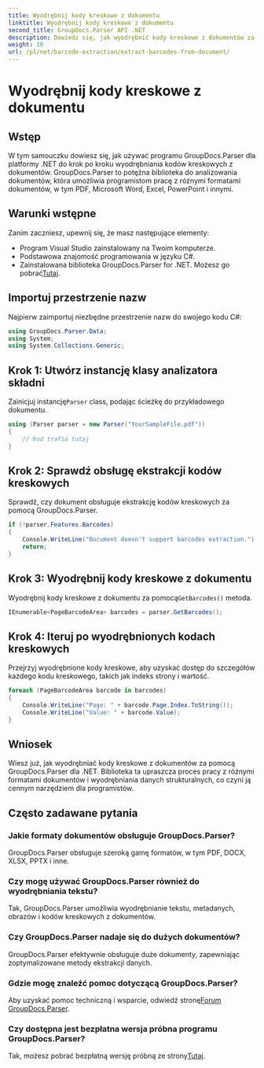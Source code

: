 ```yaml
---
title: Wyodrębnij kody kreskowe z dokumentu
linktitle: Wyodrębnij kody kreskowe z dokumentu
second_title: GroupDocs.Parser API .NET
description: Dowiedz się, jak wyodrębnić kody kreskowe z dokumentów za pomocą GroupDocs.Parser dla .NET. Bez wysiłku zwiększ swoje możliwości przetwarzania dokumentów.
weight: 10
url: /pl/net/barcode-extraction/extract-barcodes-from-document/
---
```


# Wyodrębnij kody kreskowe z dokumentu

## Wstęp
W tym samouczku dowiesz się, jak używać programu GroupDocs.Parser dla platformy .NET do krok po kroku wyodrębniania kodów kreskowych z dokumentów. GroupDocs.Parser to potężna biblioteka do analizowania dokumentów, która umożliwia programistom pracę z różnymi formatami dokumentów, w tym PDF, Microsoft Word, Excel, PowerPoint i innymi.
## Warunki wstępne
Zanim zaczniesz, upewnij się, że masz następujące elementy:
- Program Visual Studio zainstalowany na Twoim komputerze.
- Podstawowa znajomość programowania w języku C#.
-  Zainstalowana biblioteka GroupDocs.Parser for .NET. Możesz go pobrać[Tutaj](https://releases.groupdocs.com/parser/net/).

## Importuj przestrzenie nazw
Najpierw zaimportuj niezbędne przestrzenie nazw do swojego kodu C#:
```csharp
using GroupDocs.Parser.Data;
using System;
using System.Collections.Generic;
```
## Krok 1: Utwórz instancję klasy analizatora składni
 Zainicjuj instancję`Parser` class, podając ścieżkę do przykładowego dokumentu.
```csharp
using (Parser parser = new Parser("YourSampleFile.pdf"))
{
    // Kod trafia tutaj
}
```
## Krok 2: Sprawdź obsługę ekstrakcji kodów kreskowych
Sprawdź, czy dokument obsługuje ekstrakcję kodów kreskowych za pomocą GroupDocs.Parser.
```csharp
if (!parser.Features.Barcodes)
{
    Console.WriteLine("Document doesn't support barcodes extraction.");
    return;
}
```
## Krok 3: Wyodrębnij kody kreskowe z dokumentu
 Wyodrębnij kody kreskowe z dokumentu za pomocą`GetBarcodes()` metoda.
```csharp
IEnumerable<PageBarcodeArea> barcodes = parser.GetBarcodes();
```
## Krok 4: Iteruj po wyodrębnionych kodach kreskowych
Przejrzyj wyodrębnione kody kreskowe, aby uzyskać dostęp do szczegółów każdego kodu kreskowego, takich jak indeks strony i wartość.
```csharp
foreach (PageBarcodeArea barcode in barcodes)
{
    Console.WriteLine("Page: " + barcode.Page.Index.ToString());
    Console.WriteLine("Value: " + barcode.Value);
}
```

## Wniosek
Wiesz już, jak wyodrębniać kody kreskowe z dokumentów za pomocą GroupDocs.Parser dla .NET. Biblioteka ta upraszcza proces pracy z różnymi formatami dokumentów i wyodrębniania danych strukturalnych, co czyni ją cennym narzędziem dla programistów.

## Często zadawane pytania
### Jakie formaty dokumentów obsługuje GroupDocs.Parser?
GroupDocs.Parser obsługuje szeroką gamę formatów, w tym PDF, DOCX, XLSX, PPTX i inne.
### Czy mogę używać GroupDocs.Parser również do wyodrębniania tekstu?
Tak, GroupDocs.Parser umożliwia wyodrębnianie tekstu, metadanych, obrazów i kodów kreskowych z dokumentów.
### Czy GroupDocs.Parser nadaje się do dużych dokumentów?
GroupDocs.Parser efektywnie obsługuje duże dokumenty, zapewniając zoptymalizowane metody ekstrakcji danych.
### Gdzie mogę znaleźć pomoc dotyczącą GroupDocs.Parser?
 Aby uzyskać pomoc techniczną i wsparcie, odwiedź stronę[Forum GroupDocs.Parser](https://forum.groupdocs.com/c/parser/17).
### Czy dostępna jest bezpłatna wersja próbna programu GroupDocs.Parser?
 Tak, możesz pobrać bezpłatną wersję próbną ze strony[Tutaj](https://releases.groupdocs.com/).